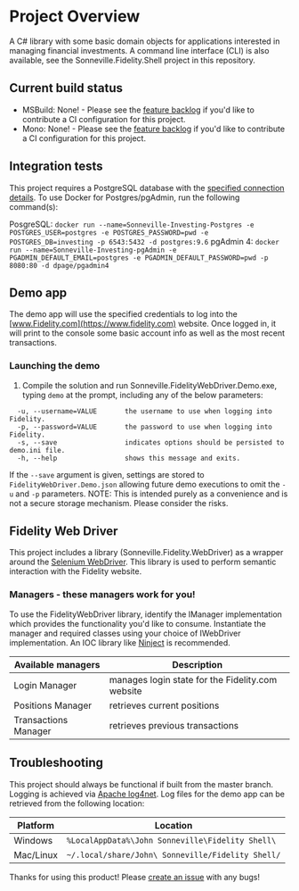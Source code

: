 # Project Overview
A C# library with some basic domain objects for applications interested in managing financial investments. A command line interface (CLI) is also available, see the Sonneville.Fidelity.Shell project in this repository.

## Current build status
* MSBuild: None! - Please see the [feature backlog](https://github.com/SonnevilleJ/Investing/tree/master/backlog.md) if you'd like to contribute a CI configuration for this project.
* Mono: None! - Please see the [feature backlog](https://github.com/SonnevilleJ/Investing/tree/master/backlog.md) if you'd like to contribute a CI configuration for this project.

## Integration tests
This project requires a PostgreSQL database with the [specified connection details](https://github.com/SonnevilleJ/Investing/blob/data-storage/Sonneville.Investing.Persistence.IntegrationTest/IntegrationTestConnection.cs). To use Docker for Postgres/pgAdmin, run the following command(s):

PosgreSQL: `docker run --name=Sonneville-Investing-Postgres -e POSTGRES_USER=postgres -e POSTGRES_PASSWORD=pwd -e POSTGRES_DB=investing -p 6543:5432 -d postgres:9.6`
pgAdmin 4: `docker run --name=Sonneville-Investing-pgAdmin -e PGADMIN_DEFAULT_EMAIL=postgres -e PGADMIN_DEFAULT_PASSWORD=pwd -p 8080:80 -d dpage/pgadmin4`

## Demo app
The demo app will use the specified credentials to log into the [www.Fidelity.com](https://www.fidelity.com) website. Once logged in, it will print to the console some basic account info as well as the most recent transactions.

### Launching the demo
1. Compile the solution and run Sonneville.FidelityWebDriver.Demo.exe, typing `demo` at the prompt, including any of the below parameters:
```
  -u, --username=VALUE       the username to use when logging into Fidelity.
  -p, --password=VALUE       the password to use when logging into Fidelity.
  -s, --save                 indicates options should be persisted to demo.ini file.
  -h, --help                 shows this message and exits.
```
If the `--save` argument is given, settings are stored to `FidelityWebDriver.Demo.json` allowing future demo executions to omit the `-u` and `-p` parameters. NOTE: This is intended purely as a convenience and is not a secure storage mechanism. Please consider the risks.

## Fidelity Web Driver
This project includes a library (Sonneville.Fidelity.WebDriver) as a wrapper around the [Selenium WebDriver](http://www.seleniumhq.org/projects/webdriver). This library is used to perform semantic interaction with the Fidelity website.

### Managers - these managers work for you!
To use the FidelityWebDriver library, identify the IManager implementation which provides the functionality you'd like to consume. Instantiate the manager and required classes using your choice of IWebDriver implementation. An IOC library like [Ninject](http://www.ninject.org) is recommended.

Available managers   | Description |
-------------------- | ----------------------------------------------------
Login Manager        | manages login state for the Fidelity.com website
Positions Manager    | retrieves current positions
Transactions Manager | retrieves previous transactions

## Troubleshooting
This project should always be functional if built from the master branch. Logging is achieved via [Apache log4net](https://logging.apache.org/log4net). Log files for the demo app can be retrieved from the following location:

Platform  | Location
----------|-------------------------------------------------------
Windows   | `%LocalAppData%\John Sonneville\Fidelity Shell\`
Mac/Linux | `~/.local/share/John\ Sonneville/Fidelity Shell/`

Thanks for using this product! Please [create an issue](https://github.com/SonnevilleJ/Investing/issues/new) with any bugs!
